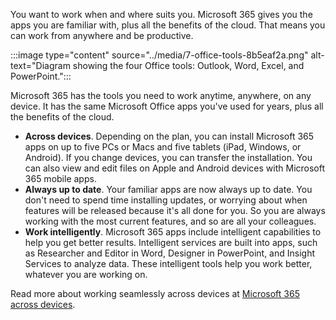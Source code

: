 You want to work when and where suits you. Microsoft 365 gives you the apps you are familiar with, plus all the benefits of the cloud. That means you can work from anywhere and be productive.

:::image type="content" source="../media/7-office-tools-8b5eaf2a.png" alt-text="Diagram showing the four Office tools: Outlook, Word, Excel, and PowerPoint.":::


Microsoft 365 has the tools you need to work anytime, anywhere, on any device. It has the same Microsoft Office apps you've used for years, plus all the benefits of the cloud.

 -  **Across devices**. Depending on the plan, you can install Microsoft 365 apps on up to five PCs or Macs and five tablets (iPad, Windows, or Android). If you change devices, you can transfer the installation. You can also view and edit files on Apple and Android devices with Microsoft 365 mobile apps.
 -  **Always up to date**. Your familiar apps are now always up to date. You don't need to spend time installing updates, or worrying about when features will be released because it's all done for you. So you are always working with the most current features, and so are all your colleagues.
 -  **Work intelligently**. Microsoft 365 apps include intelligent capabilities to help you get better results. Intelligent services are built into apps, such as Researcher and Editor in Word, Designer in PowerPoint, and Insight Services to analyze data. These intelligent tools help you work better, whatever you are working on.

Read more about working seamlessly across devices at [Microsoft 365 across devices](https://www.microsoft.com/microsoft-365/business/office-applications).
